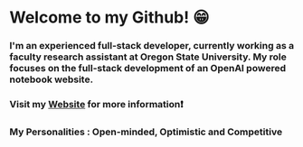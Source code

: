 # Welcome to my Github! 😁

### I'm an experienced full-stack developer, currently working as a faculty research assistant at Oregon State University. My role focuses on the full-stack development of an OpenAI powered notebook website.

### Visit my [Website](https://toby12352.github.io/tobyThaung) for more information❗

### My Personalities : Open-minded, Optimistic and Competitive


<!--
**toby12352/toby12352** is a ✨ _special_ ✨ repository because its `README.md` (this file) appears on your GitHub profile.

Here are some ideas to get you started:

- 🔭 I’m currently working on ...
- 🌱 I’m currently learning ...
- 👯 I’m looking to collaborate on ...
- 🤔 I’m looking for help with ...
- 💬 Ask me about ...
- 📫 How to reach me: ...
- 😄 Pronouns: ...
- ⚡ Fun fact: ...
-->
